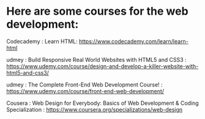 # Here are some courses for the web development:

Codecademy : Learn HTML: https://www.codecademy.com/learn/learn-html

udmey : Build Responsive Real World Websites with HTML5 and CSS3 : https://www.udemy.com/course/design-and-develop-a-killer-website-with-html5-and-css3/

udmey : The Complete Front-End Web Development Course! : https://www.udemy.com/course/front-end-web-development/

Cousera : Web Design for Everybody: Basics of Web Development & Coding Specialization : https://www.coursera.org/specializations/web-design

